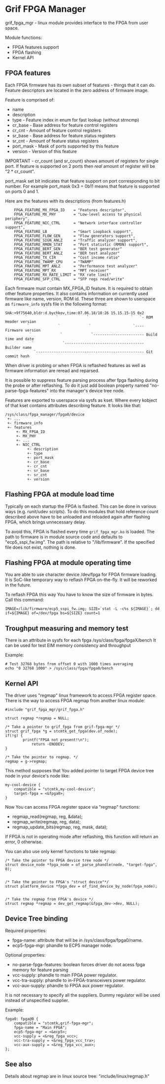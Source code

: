 Grif FPGA Manager
=================

grif_fpga_mgr - linux module provides interface to the FPGA from user space.

Module functions:
  * FPGA features support
  * FPGA flashing
  * Kernel API

FPGA features
-------------

Each FPGA firmware has its own subset of features - things that it can do.
Feature descriptors are located in the zero address of firmware image.

Feature is comprised of:

* name
* description
* type - Feature index in enum for fast lookup (without strncmp)
* cr_base - Base address for feature control registers
* cr_cnt - Amount of feature control registers
* sr_base - Base address for feature status registers
* sr_cnt - Amount of feature status registers
* port_mask - Mask of ports supported by this feature
* version - Version of this feature

IMPORTANT - cr_count (and sr_count) shows amount of registers for single port. If
feature is supported on 2 ports then *real* amount of register will be 
"2 * cr_count".

port_mask set bit indicates that feature support on port corresponding to bit
number. For example port_mask 0x3 = 0b11 means that feature is supported on
ports 0 and 1.

Here are the features with its descriptions (from features.h)

		FPGA_FEATURE_MX_FPGA_ID    = "Features descriptor",
		FPGA_FEATURE_MX_PHY        = "Low-level access to physical periphery",
		FPGA_FEATURE_NIC_CTRL      = "Network interface controller support",
		FPGA_FEATURE_LB            = "Smart Loopback support",
		FPGA_FEATURE_FLOW_GEN      = "Flow generators support",
		FPGA_FEATURE_SIGN_ANLZ     = "Traffic analyzer support",
		FPGA_FEATURE_RMON_STAT     = "Port statistic (RMON) support",
		FPGA_FEATURE_BERT_GEN      = "BER test generator"
		FPGA_FEATURE_BERT_ANLZ     = "BER test analyzer"
		FPGA_FEATURE_TX_CIR        = "Cost income ratio"
		FPGA_FEATURE_TWAMP_CPU     = "TWAMP"
		FPGA_FRATURE_MPT_ANLZ      = "Performance test analyzer"
		FPGA_FEATURE_MPT_RX        = "MPT receiver"
		FPGA_FEATURE_RX_RATE_LIMIT = "RX rate limit"
		FPGA_FEATURE_SFP_CTRL      = "SFP regs read/write"

Each firmware must contain MX_FPGA_ID feature. It is required to obtain other
feature properties. It also contains information on currently used firmware like
name, version, ROM id. These three are shown to userspace as `firmware_info`
sysfs file in the following format:

```
SHA:+9f75640,bldr:d.bychkov,time:07.06.18/18:26 15.15.15-15 0x2
         `             `             `                   `   `- ROM Header version
          `             `             `                   `---- Firmware version
           `             `             `----------------------- Build time and date
            `             `------------------------------------ Builder name
             `------------------------------------------------- Git commit hash
```

When driver is probing or when FPGA is reflashed features as well as firmware
information are reread and reparsed.

It is possible to suppress feature parsing process after fpga flashing during the
probe or after reflashing. To do it just add boolean property named
"no-parse-fpga-features" into the manager's device tree node.

Features are exported to userspace via sysfs as kset. Where every kobject of
that kset contains attributes describing feature. It looks like that:

	/sys/class/fpga_manager/fpga0/device
	 +- ...
	 +- firmware_info
	 +- features
		 +- MX_FPGA_ID
		 +- MX_PHY
		 +- ...
		 +- NIC_CTRL
			  +- description
			  +- type
			  +- port_mask
			  +- cr_base
			  +- cr_cnt
			  +- sr_base
			  +- sr_cnt
			  +- version

Flashing FPGA at module load time
---------------------------------

Typically on each startup the FPGA is flashed. This can be done in various ways
(e.g. runit/udev scripts). To do this modules that hold reference count
described above have to be unloaded and reloaded again after flashing FPGA,
which brings unnecessary delay.

To avoid this, FPGA is flashed every time `grif_fpga_mgr.ko` is loaded. The path
to firmware is in module source code and defaults to "ecp5_sspi_fw.img". The 
path is relative to "/lib/firmware". If the specified file does not exist, 
nothing is done.

Flashing FPGA at module operating time
--------------------------------------

You are able to use character device /dev/fpga for FPGA firmware loading. It is
SoC-like temporary way to reflash FPGA on-the-fly. It will be reworked in the
future.

To reflash FPGA this way You have to know the size of firmware in bytes. Call
this command:

```
IMAGE=/lib/firmware/ecp5_sspi_fw.img; SIZE=`stat -L -c%s ${IMAGE}`; dd if=${IMAGE} of=/dev/fpga bs=${SIZE} count=1
```

Troughput measuring and memory test
-----------------------------------

There is an attribute in sysfs for each fpga /sys/class/fpga/fpgaX/bench
It can be used for test EIM memory consistency and throughput

Example:

```
# Test 32768 bytes from offset 0 with 1000 times averaging
echo "0 32768 1000" > /sys/class/fpga/fpga0/bench
```

Kernel API
----------

The driver uses "regmap" linux framework to access FPGA register space. There
is the way to access FPGA regmap from another linux module:

```
#include "grif_fpga_mgr/grif_fpga.h"
 
struct regmap *regmap = NULL;
 
/* Take a pointer to grif_fpga from grif-fpga-mgr */
struct grif_fpga *g = stcmtk_get_fpga(dev.of_node);
if(!g) {
	    printf("FPGA not present!\n");
	        return -ENODEV;
}
 
/* Take the pointer to regmap. */
regmap = g->regmap;
```

This method supposes that You added pointer to target FPGA device tree node in
your device's node like:

```
my-cool-device {
	compatible = "stcmtk,my-cool-device";
	target-fpga = <&fpga0>;
}
```

Now You can access FPGA register space via "regmap" functions:

* regmap_read(regmap, reg, &data);
* regmap_write(regmap, reg, data);
* regmap_update_bits(regmap, reg, mask, data);

If FPGA is not in operating mode after reflashing, this function will return an
error, 0 otherwise.

You can also use only kernel functions to take regmap:

```
/* Take the pointer to FPGA device tree node */
struct device_node *fpga_node = of_parse_phandle(node, "target-fpga", 0);


/* Take the pointer to FPGA's "struct device"*/
struct platform_device *fpga_dev = of_find_device_by_node(fpga_node);


/* Take the regmap from FPGA's device */
struct regmap *regmap = dev_get_regmap(&fpga_dev->dev, NULL);
```

Device Tree binding
-------------------

Required properties:
- fpga-name: attribute that will be in /sys/class/fpga/fpga0/name.
- ecp5-fpga-mgr: phandle to ECP5 manager node.

Optional properties:
- no-parse-fpga-features: boolean forces driver do not acess fpga memory for feature parsing
- vcc-supply: phandle to main FPGA power regulator.
- vcc-tra-supply: phandle to in-FPGA-transceivers power regulator.
- vcc-aux-supply: phandle to FPGA aux power regulator.

It is not necessary to specify all the suppliers. Dummy regulator will be used
instead of unspecified supplier.

Example:

```
fpga0: fpga@0 {
	compatible = "stcmtk,grif-fpga-mgr";
	fpga-name = "Main FPGA";
	ecp5-fpga-mgr = <&ecp5>;
	vcc-supply = <&reg_fpga_vcc>;
	vcc-tra-supply = <&reg_fpga_vcc_tra>;
	vcc-aux-supply = <&reg_fpga_vcc_aux>;
};
```

See also
--------

Details about regmap are in linux source tree: "include/linux/regmap.h"

